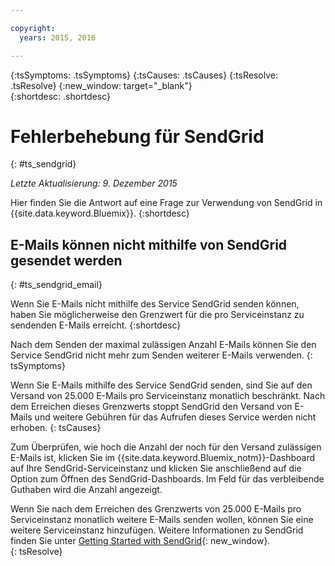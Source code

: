 ```yaml
---

copyright:
  years: 2015, 2016

---
```



{:tsSymptoms: .tsSymptoms} 
{:tsCauses: .tsCauses} 
{:tsResolve: .tsResolve} 
{:new_window: target="_blank"}  
{:shortdesc: .shortdesc}

# Fehlerbehebung für SendGrid
{: #ts_sendgrid}

*Letzte Aktualisierung: 9. Dezember 2015*

Hier finden Sie die Antwort auf eine Frage zur Verwendung von SendGrid in {{site.data.keyword.Bluemix}}.
{:shortdesc}


## E-Mails können nicht mithilfe von SendGrid gesendet werden
{: #ts_sendgrid_email}

Wenn Sie E-Mails nicht mithilfe des Service SendGrid senden können, haben Sie möglicherweise den Grenzwert für die pro Serviceinstanz zu sendenden E-Mails erreicht.
{:shortdesc}


Nach dem Senden der maximal zulässigen Anzahl E-Mails können Sie den Service SendGrid nicht mehr zum Senden weiterer E-Mails verwenden.
{: tsSymptoms}


Wenn Sie E-Mails mithilfe des Service SendGrid senden, sind Sie auf den Versand von 25.000 E-Mails pro Serviceinstanz monatlich beschränkt. Nach dem Erreichen dieses Grenzwerts stoppt SendGrid den Versand von E-Mails und weitere Gebühren für das Aufrufen dieses Service werden nicht erhoben.
{: tsCauses}

Zum Überprüfen, wie hoch die Anzahl der noch für den Versand zulässigen E-Mails ist, klicken Sie im {{site.data.keyword.Bluemix_notm}}-Dashboard auf Ihre SendGrid-Serviceinstanz und klicken Sie anschließend auf die Option zum Öffnen des SendGrid-Dashboards. Im Feld für das verbleibende Guthaben wird die Anzahl angezeigt.


Wenn Sie nach dem Erreichen des Grenzwerts von 25.000 E-Mails pro Serviceinstanz monatlich weitere E-Mails senden wollen, können Sie eine weitere Serviceinstanz hinzufügen. Weitere Informationen zu SendGrid finden Sie unter [Getting Started with SendGrid](https://sendgrid.com/docs/index.html){: new_window}.    
{: tsResolve}

